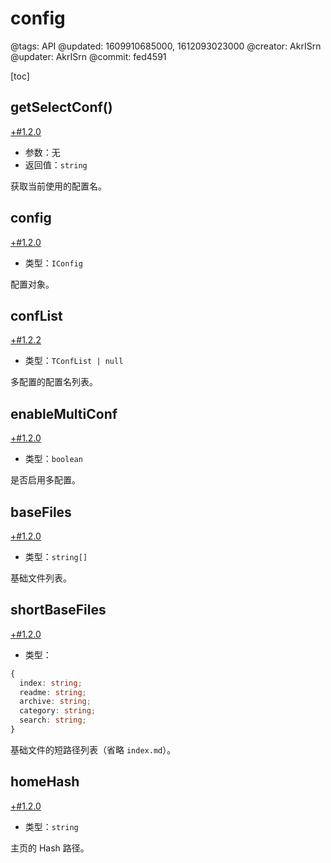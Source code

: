 # config

@tags: API
@updated: 1609910685000, 1612093023000
@creator: AkrISrn
@updater: AkrISrn
@commit: fed4591

[toc]

## getSelectConf()

[+#1.2.0](/snippets/version-when-last-update.md)

- 参数：无
- 返回值：`string`

获取当前使用的配置名。

## config

[+#1.2.0](/snippets/version-when-last-update.md)

- 类型：`IConfig`

配置对象。

## confList

[+#1.2.2](/snippets/version-when-last-update.md)

- 类型：`TConfList | null`

多配置的配置名列表。

## enableMultiConf

[+#1.2.0](/snippets/version-when-last-update.md)

- 类型：`boolean`

是否启用多配置。

## baseFiles

[+#1.2.0](/snippets/version-when-last-update.md)

- 类型：`string[]`

基础文件列表。

## shortBaseFiles

[+#1.2.0](/snippets/version-when-last-update.md)

- 类型：

```ts
{
  index: string;
  readme: string;
  archive: string;
  category: string;
  search: string;
}
```

基础文件的短路径列表（省略 `index.md`）。

## homeHash

[+#1.2.0](/snippets/version-when-last-update.md)

- 类型：`string`

主页的 Hash 路径。
